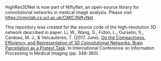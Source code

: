 HighRes3DNet is now part of NiftyNet, an open-source library for convolutional networks in medical image analysis. Please visit https://cmiclab.cs.ucl.ac.uk/CMIC/NiftyNet.
 
This repository was created for the source code of the high-resolution 3D network described in paper:
Li, W., Wang, G., Fidon, L., Ourselin, S., Cardoso, M. J., & Vercauteren, T. (2017, June). [On the Compactness, Efficiency, and Representation of 3D Convolutional Networks: Brain Parcellation as a Pretext Task](https://doi.org/10.1007/978-3-319-59050-9_28). In International Conference on Information Processing in Medical Imaging (pp. 348-360).
